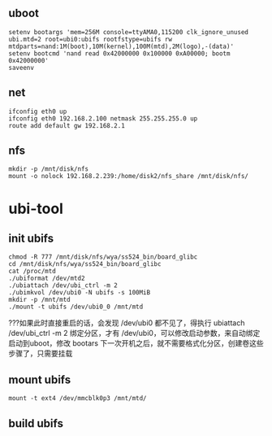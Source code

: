 ## uboot
    setenv bootargs 'mem=256M console=ttyAMA0,115200 clk_ignore_unused ubi.mtd=2 root=ubi0:ubifs rootfstype=ubifs rw mtdparts=nand:1M(boot),10M(kernel),100M(mtd),2M(logo),-(data)' 
    setenv bootcmd 'nand read 0x42000000 0x100000 0xA00000; bootm 0x42000000'
    saveenv
## net
    ifconfig eth0 up
    ifconfig eth0 192.168.2.100 netmask 255.255.255.0 up
    route add default gw 192.168.2.1
## nfs
    mkdir -p /mnt/disk/nfs
    mount -o nolock 192.168.2.239:/home/disk2/nfs_share /mnt/disk/nfs/
    
# ubi-tool
## init ubifs
    chmod -R 777 /mnt/disk/nfs/wya/ss524_bin/board_glibc
    cd /mnt/disk/nfs/wya/ss524_bin/board_glibc
    cat /proc/mtd
    ./ubiformat /dev/mtd2
    ./ubiattach /dev/ubi_ctrl -m 2
    ./ubimkvol /dev/ubi0 -N ubifs -s 100MiB
    mkdir -p /mnt/mtd
    ./mount -t ubifs /dev/ubi0_0 /mnt/mtd
???如果此时直接重启的话，会发现 /dev/ubi0 都不见了，得执行 ubiattach /dev/ubi_ctrl -m 2 绑定分区，才有 /dev/ubi0，可以修改启动参数，来自动绑定
启动到uboot，修改 bootars
下一次开机之后，就不需要格式化分区，创建卷这些步骤了，只需要挂载
## mount ubifs
    mount -t ext4 /dev/mmcblk0p3 /mnt/mtd/
## build ubifs
    
